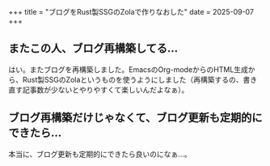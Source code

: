 +++
title = "ブログをRust製SSGのZolaで作りなおした"
date = 2025-09-07
+++

## またこの人、ブログ再構築してる…

はい。またブログを再構築しました。EmacsのOrg-modeからのHTML生成から、Rust製SSGのZolaというものを使うようにしました（再構築するの、書き直す記事数が少ないとやりやすくて楽しいんだよなぁ）。

## ブログ再構築だけじゃなくて、ブログ更新も定期的にできたら…

本当に、ブログ更新も定期的にできたら良いのになぁ…。
